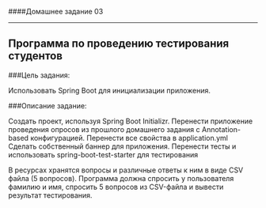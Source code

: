 ####Домашнее задание 03
***
Программа по проведению тестирования студентов
---
###Цель задания: 

Использовать Spring Boot для инициализации приложения. 


###Описание задание:

Создать проект, используя Spring Boot Initializr. Перенести приложение проведения опросов из прошлого домашнего задания с Annotation-based конфигурацией. Перенести все свойства в application.yml Сделать собственный баннер для приложения. Перенести тесты и использовать spring-boot-test-starter для тестирования

В ресурсах хранятся вопросы и различные ответы к ним в виде CSV файла (5 вопросов).
Программа должна спросить у пользователя фамилию и имя, спросить 5 вопросов из CSV-файла и вывести результат тестирования.